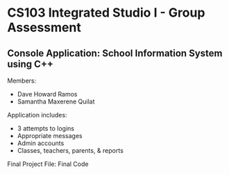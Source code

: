 # CS103 Integrated Studio I - Group Assessment

## Console Application: School Information System using C++

Members:
- Dave Howard Ramos
- Samantha Maxerene Quilat

Application includes:
- 3 attempts to logins
- Appropriate messages
- Admin accounts
- Classes, teachers, parents, & reports

Final Project File: Final Code
